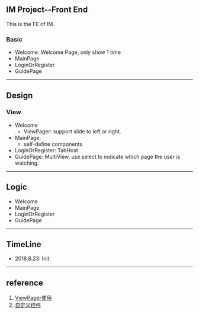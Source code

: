 ## IM Project--Front End

This is the FE of IM.

### Basic

+ Welcome: Welcome Page, only show 1 time
+ MainPage
+ LoginOrRegister
+ GuidePage

---

## Design

### View

- Welcome
  - ViewPager: support slide to left or right.
- MainPage:
  -  self-define components
- LoginOrRegister: TabHost
- GuidePage: MultiView, use select to indicate which page the user is watching.

---

## Logic

- Welcome
- MainPage
- LoginOrRegister
- GuidePage

---

## TimeLine

+ 2018.8.23: Init

---

## reference

1. [ViewPager使用](<https://www.jianshu.com/p/9faa1fc3f527>)
2. [自定义控件](https://blog.csdn.net/guolin_blog/article/details/17357967)